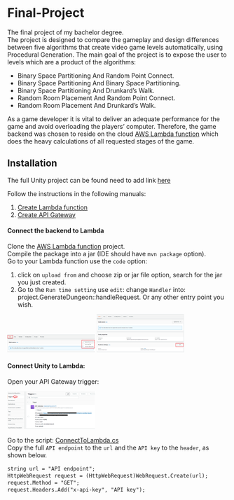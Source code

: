 # Final-Project

The final project of my bachelor degree.        
The project is designed to compare the gameplay
and design differences between five algorithms that
create video game levels automatically, using Procedural Generation.
The main goal of the project is to expose the user to levels which are
a product of the algorithms:
    
- Binary Space Partitioning And Random Point Connect.
- Binary Space Partitioning And Binary Space Partitioning.
- Binary Space Partitioning And Drunkard’s Walk.
- Random Room Placement And Random Point Connect.
- Random Room Placement And Drunkard’s Walk.

As a game developer it is vital to deliver an adequate performance for
the game and avoid overloading the players’ computer.
Therefore, the game backend was chosen to reside on the cloud 
[AWS Lambda function](https://github.com/ChenOst/procedural-gen-backend) which does the heavy calculations of all requested
stages of the game.

## Installation 

The full Unity project can be found need to add link [here]()

Follow the instructions in the following manuals:  
1. [Create Lambda function](https://www.youtube.com/watch?v=Hatm94yZ5t8&list=WL&index=17&ab_channel=NKTStudios)
1. [Create API Gateway](https://www.youtube.com/watch?v=5YZZSsYSp88&list=WL&index=17&t=244s&ab_channel=NKTStudios)

#### Connect the backend to Lambda 

Clone the [AWS Lambda function](https://github.com/ChenOst/procedural-gen-backend) project.  
Compile the package into a jar (IDE should have `mvn package` option).  
Go to your Lambda function use the `code` option:
1. click on `upload from` and choose zip or jar file option, search for the jar you just created.
1. Go to the `Run time setting` use `edit`: change `Handler` into: project.GenerateDungeon::handleRequest.
Or any other entry point you wish.

<img src="images/uploadjar.png" width=200> 

<img src="images/settings.png" width=200> 

#### Connect Unity to Lambda: 
Open your API Gateway trigger: 

<img src="images/APIGATEWAY.png" width=200> 

Go to the script: [ConnectToLambda.cs](https://github.com/ChenOst/final-project/blob/main/game/Assets/Scripts/Game%20Manager%20Scripts/Lambda%20Scripts/ConnectToLambda.cs)  
Copy the full `API endpoint` to the `url` and the `API key` to the `header`, as shown below.
```
string url = "API endpoint";
HttpWebRequest request = (HttpWebRequest)WebRequest.Create(url);
request.Method = "GET";
request.Headers.Add("x-api-key", "API key");
```

